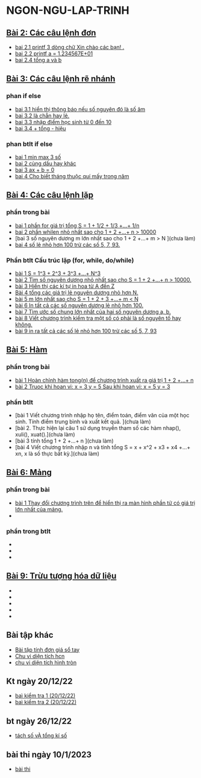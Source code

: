 # NGON-NGU-LAP-TRINH

## [Bài 2: Các câu lệnh đơn](https://hoctructuyencntt.github.io/NNLT/Bai02.html)

- [ bai 2.1 printf 3 dòng chữ Xin chào các bạn! .](https://www.jdoodle.com/a/5u8m)
- [ bai 2.2  printf a = 1.234567E+01](https://www.jdoodle.com/a/5u8q)
- [ bai 2.4  tổng  a và b](https://www.jdoodle.com/a/5v8e)

## [Bài 3: Các câu lệnh rẽ nhánh](https://hoctructuyencntt.github.io/NNLT/Bai03.html)

### phan if else

- [bai 3.1  hiển thị thông báo nếu số nguyên đó là số âm](https://www.jdoodle.com/a/5wqK)  
- [bai 3.2  là chẵn hay lẻ.](https://www.jdoodle.com/a/5Ax9)
- [bai 3.3 nhập điểm học sinh từ 0 đến 10 ](https://www.jdoodle.com/a/5AwZ)
- [bai 3.4  + tổng - hiệu](https://www.jdoodle.com/a/5Ayr )

### phan btlt if else

- [bai 1 min max 3 số](https://www.jdoodle.com/a/5B28)
- [bai 2 cùng dấu hay khác](https://www.jdoodle.com/a/5B22)
- [bai 3 ax + b = 0](https://www.jdoodle.com/a/5B2n)
- [bai 4 Cho biết tháng thuộc quí mấy trong năm ](https://www.jdoodle.com/a/5B2l)

## [Bài 4: Các câu lệnh lặp](https://hoctructuyencntt.github.io/NNLT/Bai04.html)

### phần trong bài

- [bai 1 phần for  giá trị tổng S = 1 + 1/2 + 1/3 +...+ 1/n](https://www.jdoodle.com/a/5F1Z)
- [bai 2 phần whilen nhỏ nhất sao cho 1 + 2 +...+ n > 10000](https://www.jdoodle.com/a/5G1Z)
- [bai 3 số nguyên dương m lớn nhất sao cho 1 + 2 +...+ m > N ](chưa làm)
- [bai 4 số lẻ nhỏ hơn 100 trừ các số 5, 7, 93. ](https://www.jdoodle.com/a/5Gyl)

### Phần btlt Cấu trúc lặp (for, while, do/while)

- [bài 1 S = 1^3 + 2^3 + 3^3 +...+ N^3](https://www.jdoodle.com/a/5Gyo)
- [bài 2 Tìm số nguyên dương nhỏ nhất sao cho S = 1 + 2 +...+ n > 10000.](https://www.jdoodle.com/a/5FU9)
- [bài 3  Hiển thị các kí tự in hoa từ A đến Z](https://www.jdoodle.com/a/5FU2)
- [Bài 4 tổng các giá trị lẻ nguyên dương nhỏ hơn N.](https://www.jdoodle.com/a/5Gyx)
- [bài 5 m lớn nhất sao cho S = 1 + 2 + 3 +…+ m < N](https://www.jdoodle.com/a/5GzN)
- [bài 6 In tất cả các số nguyên dương lẻ nhỏ hơn 100.](https://www.jdoodle.com/a/5GA8)
- [bài 7 Tìm ước số chung lớn nhất của hai số nguyên dương a, b.](https://www.jdoodle.com/a/5GA0)
- [bài 8  Viết chương trình kiểm tra một số có phải là số nguyên tố hay không.](https://www.jdoodle.com/a/5GAb)
- [bài 9 in ra tất cả các số lẻ nhỏ hơn 100 trừ các số 5, 7, 93](https://www.jdoodle.com/a/5Gyl)


## [Bài 5: Hàm](https://hoctructuyencntt.github.io/NNLT/Bai05.html)
### phần trong bài
- [bài 1 Hoàn chỉnh hàm tong(n) để chương trình xuất ra giá trị 1 + 2 +...+ n](https://www.jdoodle.com/a/5HAp)
- [bài 2 Truoc khi hoan vi: x = 3 y = 5 Sau khi hoan vi: x = 5 y = 3](https://www.jdoodle.com/a/5HAs)
### phần btlt
- [bài 1 Viết chương trình nhập họ tên, điểm toán, điểm văn của một học sinh. Tính điểm trung bình và xuất kết quả. ](chưa làm)
- [bài 2. Thực hiện lại câu 1 sử dụng truyền tham số các hàm nhap(), xuli(), xuat().](chưa làm)
- [bài 3 tính tổng 1 + 2 +...+ n ](chưa làm)
- [bài 4  Viết chương trình nhập n và tính tổng S = x + x^2 + x3 + x4 +…+ xn, x là số thực bất kỳ.](chưa làm)

## [Bài 6: Mảng](https://hoctructuyencntt.github.io/NNLT/Bai06.html)
### phần trong bài
- [bài 1 Thay đổi chương trình trên để hiển thị ra màn hình phần tử có giá trị lớn nhất của mảng.](https://www.jdoodle.com/a/5HL1)
- []()
### phần trong btlt

- []()
- []()
- []()

## [Bài 9: Trừu tượng hóa dữ liệu](https://hoctructuyencntt.github.io/NNLT/Bai09.html)

- []()
- []()
- []()
- []()
- []()


## Bài tập khác
- [ Bài tập tính đơn giá sổ tay](https://www.jdoodle.com/a/5ydx)
- [ Chu vi diện tích hcn](https://www.jdoodle.com/a/5wfi)
- [ chu vi diện tích hình tròn](https://www.jdoodle.com/a/5wrx)
## Kt ngày 20/12/22
- [ baì kiểm tra 1 (20/12/22)](https://www.jdoodle.com/a/5F2e)
- [ baì kiểm tra 2 (20/12/22)](https://www.jdoodle.com/a/5F2p)
## bt ngày 26/12/22
- [tách số vÀ tổng kí số](https://www.jdoodle.com/a/5FUt)
## bài thi ngày 10/1/2023
- [bài thi](https://www.jdoodle.com/a/5I47)
